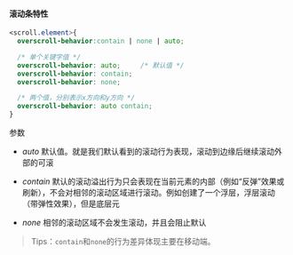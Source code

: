 #### 滚动条特性

```css
<scroll.element>{
  overscroll-behavior:contain | none | auto;

  /* 单个关键字值 */
  overscroll-behavior: auto;     /* 默认值 */
  overscroll-behavior: contain;   
  overscroll-behavior: none;

  /* 两个值，分别表示x方向和y方向 */
  overscroll-behavior: auto contain;
}
```

参数

- *auto*   默认值。就是我们默认看到的滚动行为表现，滚动到边缘后继续滚动外部的可滚

- *contain* 默认的滚动溢出行为只会表现在当前元素的内部（例如“反弹”效果或刷新），不会对相邻的滚动区域进行滚动。例如创建了一个浮层，浮层滚动（带弹性效果），但是底层元

- *none* 相邻的滚动区域不会发生滚动，并且会阻止默认

> Tips：`contain`和`none`的行为差异体现主要在移动端。


